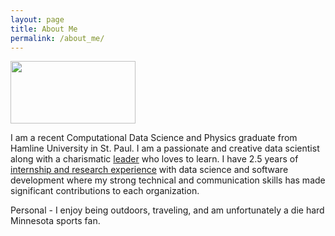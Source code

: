 ```yaml
---
layout: page
title: About Me
permalink: /about_me/
---
```


<img src="Electron-Microscope-169.png" width="200" height="100">

I am a recent Computational Data Science and Physics graduate from Hamline University in St. Paul. I am a passionate and creative data scientist along with a charismatic [leader](https://zgriebel.github.io/awards_and_achievements/) who loves to learn. I have 2.5 years of [internship and research experience](https://zgriebel.github.io/Experience/) with data science and software development where my strong technical and communication skills has made significant contributions to each organization.

Personal - I enjoy being outdoors, traveling, and am unfortunately a die hard Minnesota sports fan.
